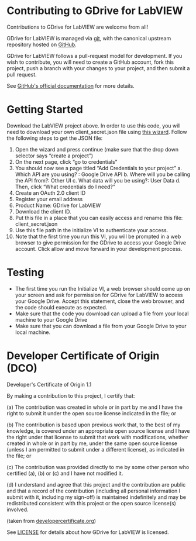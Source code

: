 # Contributing to GDrive for LabVIEW

Contributions to GDrive for LabVIEW are welcome from all!

GDrive for LabVIEW is managed via [git](https://git-scm.com), with the canonical upstream
repository hosted on [GitHub](http://developercertificate.org/).

GDrive for LabVIEW follows a pull-request model for development.  If you wish to
contribute, you will need to create a GitHub account, fork this project, push a
branch with your changes to your project, and then submit a pull request.

See [GitHub's official documentation](https://help.github.com/articles/using-pull-requests/) for more details.

# Getting Started

Download the LabVIEW project above. In order to use this code, you will need to download your own client_secret.json file using [this wizard](https://console.developers.google.com/flows/enableapi?apiid=drive&pli=1). Follow the following steps to get the JSON file:

1.  Open the wizard and press continue (make sure that the drop down selector says “create a project”)
2.  On the next page, click “go to credentials” 
3.  You should now see a page titled “Add Credentials to your project”
a.  Which API are you using? : Google Drive API
b.  Where will you be calling the API from?: Other UI
c.  What data will you be using?: User Data
d.  Then, click “What credentials do I need?”
4.  Create an OAuth 2.0 client ID
5.  Register your email address
6.  Product Name: GDrive for LabVIEW
7.  Download the client ID.
8.  Put this file in a place that you can easily access and rename this file: client_secret.json
9.  Use this file path in the initialize VI to authenticate your access. 
10. Note that the first time you run this VI, you will be prompted in a web browser to give permission for the GDrive to access your Google Drive account. Click allow and move forward in your development process.


# Testing

- The first time you run the Initialize VI, a web browser should come up on your screen and ask for permission for GDrive for LabVIEW to access your Google Drive. Accept this statement, close the web browser, and the code should execute as expected. 
- Make sure that the code you download can upload a file from your local machine to your Google Drive
- Make sure that you can download a file from your Google Drive to your local machine.

# Developer Certificate of Origin (DCO)

   Developer's Certificate of Origin 1.1

   By making a contribution to this project, I certify that:

   (a) The contribution was created in whole or in part by me and I
       have the right to submit it under the open source license
       indicated in the file; or

   (b) The contribution is based upon previous work that, to the best
       of my knowledge, is covered under an appropriate open source
       license and I have the right under that license to submit that
       work with modifications, whether created in whole or in part
       by me, under the same open source license (unless I am
       permitted to submit under a different license), as indicated
       in the file; or

   (c) The contribution was provided directly to me by some other
       person who certified (a), (b) or (c) and I have not modified
       it.

   (d) I understand and agree that this project and the contribution
       are public and that a record of the contribution (including all
       personal information I submit with it, including my sign-off) is
       maintained indefinitely and may be redistributed consistent with
       this project or the open source license(s) involved.

(taken from [developercertificate.org](http://developercertificate.org/))

See [LICENSE](https://github.com/ni/labview-gdrive/blob/master/License)
for details about how GDrive for LabVIEW is licensed.
